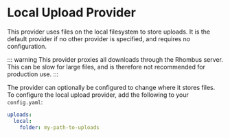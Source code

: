# Local Upload Provider

This provider uses files on the local filesystem to store uploads. It is the default provider if no other provider is specified, and requires no configuration.

::: warning
This provider proxies all downloads through the Rhombus server. This can be slow for large files, and is therefore not recommended for production use.
:::

The provider can optionally be configured to change where it stores files. To configure the local upload provider, add the following to your `config.yaml`:

```yaml
uploads:
  local:
    folder: my-path-to-uploads
```
